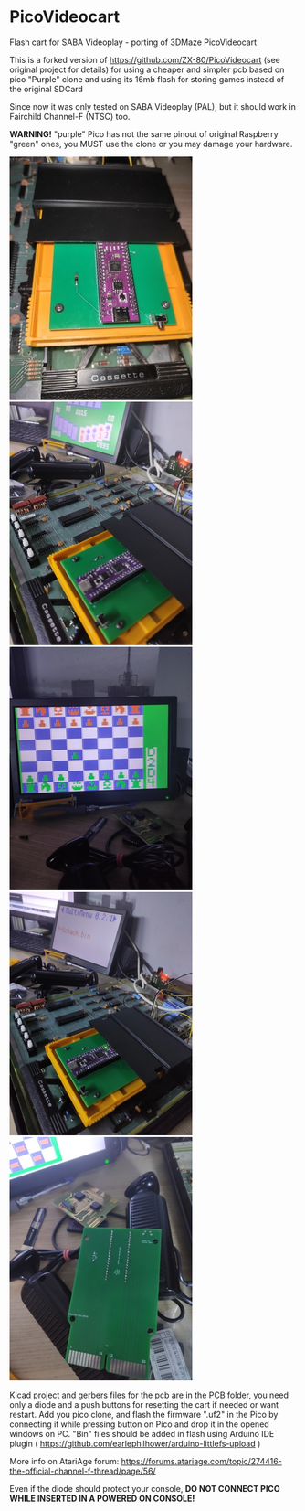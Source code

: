 # PicoVideocart
Flash cart for SABA Videoplay - porting of 3DMaze PicoVideocart

This is a forked version of https://github.com/ZX-80/PicoVideocart (see original project for details) for using a cheaper and simpler pcb based on pico "Purple" clone and using its 16mb flash for storing games instead of the original SDCard

Since now it was only tested on SABA Videoplay (PAL), but it should work in Fairchild Channel-F (NTSC) too.

**WARNING!** "purple" Pico has not the same pinout of original Raspberry "green" ones, you MUST use the clone or you may damage your hardware.

![ScreenShot](https://raw.githubusercontent.com/aotta/PicoVideocart/main/pictures/saba.jpg)
![ScreenShot](https://raw.githubusercontent.com/aotta/PicoVideocart/main/pictures/saba1.jpg)
![ScreenShot](https://raw.githubusercontent.com/aotta/PicoVideocart/main/pictures/saba4.jpg)
![ScreenShot](https://raw.githubusercontent.com/aotta/PicoVideocart/main/pictures/saba3.jpg)
![ScreenShot](https://raw.githubusercontent.com/aotta/PicoVideocart/main/pictures/saba5.jpg)


Kicad project and gerbers files for the pcb are in the PCB folder, you need only a diode and a push buttons for resetting the cart if needed or want restart. 
Add you pico clone, and flash the firmware ".uf2" in the Pico by connecting it while pressing button on Pico and drop it in the opened windows on PC.
"Bin" files should be added in flash using Arduino IDE plugin ( https://github.com/earlephilhower/arduino-littlefs-upload )

More info on AtariAge forum: https://forums.atariage.com/topic/274416-the-official-channel-f-thread/page/56/


Even if the diode should protect your console, **DO NOT CONNECT PICO WHILE INSERTED IN A POWERED ON CONSOLE!**

